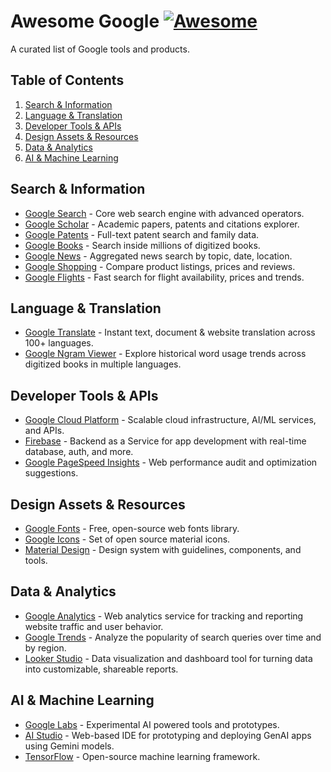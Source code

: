# Awesome Google [![Awesome](https://awesome.re/badge.svg)](https://awesome.re)

A curated list of Google tools and products.

## Table of Contents
1. [Search & Information](#search--information)
2. [Language & Translation](#language--translation)
3. [Developer Tools & APIs](#developer-tools--apis)
4. [Design Assets & Resources](#design-assets--resources)
5. [Data & Analytics](#data-analytics)
6. [AI & Machine Learning](#ai--machine-learning)

## Search & Information
- [Google Search](https://www.google.com) - Core web search engine with advanced operators.
- [Google Scholar](https://scholar.google.com) - Academic papers, patents and citations explorer.
- [Google Patents](https://patents.google.com) - Full-text patent search and family data.
- [Google Books](https://books.google.com) - Search inside millions of digitized books.
- [Google News](https://news.google.com) - Aggregated news search by topic, date, location.
- [Google Shopping](https://shopping.google.com) - Compare product listings, prices and reviews.
- [Google Flights](https://www.google.com/flights) - Fast search for flight availability, prices and trends.

## Language & Translation
- [Google Translate](https://translate.google.com) - Instant text, document & website translation across 100+ languages.
- [Google Ngram Viewer](https://books.google.com/ngrams) - Explore historical word usage trends across digitized books in multiple languages.

## Developer Tools & APIs
- [Google Cloud Platform](https://cloud.google.com) - Scalable cloud infrastructure, AI/ML services, and APIs.
- [Firebase](https://firebase.google.com) - Backend as a Service for app development with real-time database, auth, and more.
- [Google PageSpeed Insights](https://pagespeed.web.dev) - Web performance audit and optimization suggestions.

## Design Assets & Resources
- [Google Fonts](https://fonts.google.com) - Free, open-source web fonts library.
- [Google Icons](https://fonts.google.com/icons) - Set of open source material icons.
- [Material Design](https://m3.material.io) - Design system with guidelines, components, and tools.

## Data & Analytics
- [Google Analytics](https://analytics.google.com) - Web analytics service for tracking and reporting website traffic and user behavior.
- [Google Trends](https://trends.google.com) - Analyze the popularity of search queries over time and by region.
- [Looker Studio](https://lookerstudio.google.com) - Data visualization and dashboard tool for turning data into customizable, shareable reports.

## AI & Machine Learning
- [Google Labs](https://labs.google) - Experimental AI powered tools and prototypes.
- [AI Studio](https://aistudio.google.com) - Web-based IDE for prototyping and deploying GenAI apps using Gemini models.
- [TensorFlow](https://www.tensorflow.org) - Open-source machine learning framework.
